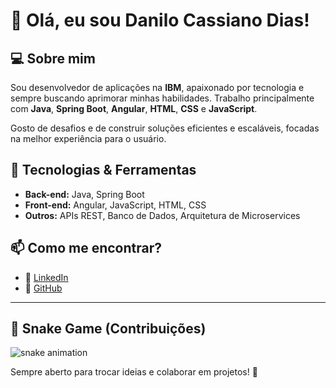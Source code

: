 # 👋 Olá, eu sou Danilo Cassiano Dias! 

## 💻 Sobre mim
Sou desenvolvedor de aplicações na **IBM**, apaixonado por tecnologia e sempre buscando aprimorar minhas habilidades. Trabalho principalmente com **Java**, **Spring Boot**, **Angular**, **HTML**, **CSS** e **JavaScript**.

Gosto de desafios e de construir soluções eficientes e escaláveis, focadas na melhor experiência para o usuário.

## 🚀 Tecnologias & Ferramentas
- **Back-end:** Java, Spring Boot  
- **Front-end:** Angular, JavaScript, HTML, CSS  
- **Outros:** APIs REST, Banco de Dados, Arquitetura de Microservices  

## 📫 Como me encontrar?
- 💼 [LinkedIn](https://www.linkedin.com/in/seu-linkedin-aqui)  
- 🔧 [GitHub](https://github.com/seu-usuario-aqui)  

---

## 🐍 Snake Game (Contribuições)
![snake animation](https://github.com/<dcassianodias>/<dcassianodias>/blob/output/github-contribution-grid-snake2.svg)

Sempre aberto para trocar ideias e colaborar em projetos! 🚀  
